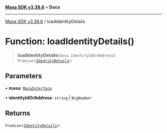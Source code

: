 [**Masa SDK v3.38.6**](../README.md) • **Docs**

***

[Masa SDK v3.38.6](../globals.md) / loadIdentityDetails

# Function: loadIdentityDetails()

> **loadIdentityDetails**(`masa`, `identityIdOrAddress`): `Promise`\<[`IdentityDetails`](../interfaces/IdentityDetails.md)\>

## Parameters

• **masa**: [`MasaInterface`](../interfaces/MasaInterface.md)

• **identityIdOrAddress**: `string` \| `BigNumber`

## Returns

`Promise`\<[`IdentityDetails`](../interfaces/IdentityDetails.md)\>
